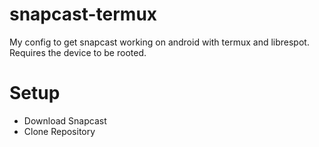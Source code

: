 # snapcast-termux

My config to get snapcast working on android with termux and librespot. Requires the device to be rooted.

# Setup

-   Download Snapcast
-   Clone Repository
